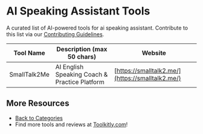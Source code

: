 # AI Speaking Assistant Tools

A curated list of AI-powered tools for ai speaking assistant. Contribute to this list via our [Contributing Guidelines](../CONTRIBUTING.md).

| Tool Name | Description (max 50 chars) | Website |
|-----------|----------------------------|---------|
| SmallTalk2Me | AI English Speaking Coach & Practice Platform | [https://smalltalk2.me/](https://smalltalk2.me/) |

## More Resources
- [Back to Categories](../README.md)
- Find more tools and reviews at [Toolkitly.com](https://toolkitly.com)!
